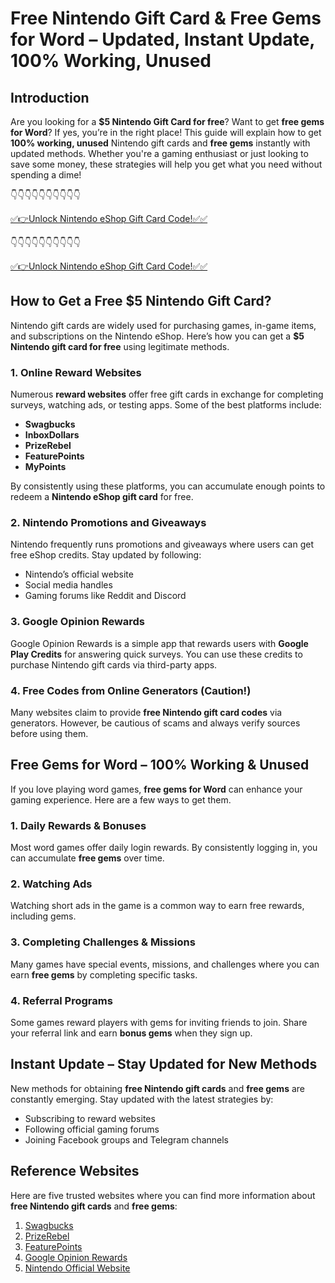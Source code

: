 # Free Nintendo Gift Card & Free Gems for Word – Updated, Instant Update, 100% Working, Unused

## Introduction

Are you looking for a **$5 Nintendo Gift Card for free**? Want to get **free gems for Word**? If yes, you’re in the right place! This guide will explain how to get **100% working, unused** Nintendo gift cards and **free gems** instantly with updated methods. Whether you're a gaming enthusiast or just looking to save some money, these strategies will help you get what you need without spending a dime!


👇👇👇👇👇👇👇👇👇👇

[✅👉Unlock Nintendo eShop Gift Card Code!✅✅](https://therewardgate.com/nintendo1/)

👇👇👇👇👇👇👇👇👇👇

[✅👉Unlock Nintendo eShop Gift Card Code!✅✅](https://therewardgate.com/nintendo1/)


## How to Get a Free $5 Nintendo Gift Card?

Nintendo gift cards are widely used for purchasing games, in-game items, and subscriptions on the Nintendo eShop. Here’s how you can get a **$5 Nintendo gift card for free** using legitimate methods.

### 1. Online Reward Websites

Numerous **reward websites** offer free gift cards in exchange for completing surveys, watching ads, or testing apps. Some of the best platforms include:

- **Swagbucks**
- **InboxDollars**
- **PrizeRebel**
- **FeaturePoints**
- **MyPoints**

By consistently using these platforms, you can accumulate enough points to redeem a **Nintendo eShop gift card** for free.

### 2. Nintendo Promotions and Giveaways

Nintendo frequently runs promotions and giveaways where users can get free eShop credits. Stay updated by following:

- Nintendo’s official website
- Social media handles
- Gaming forums like Reddit and Discord

### 3. Google Opinion Rewards

Google Opinion Rewards is a simple app that rewards users with **Google Play Credits** for answering quick surveys. You can use these credits to purchase Nintendo gift cards via third-party apps.

### 4. Free Codes from Online Generators (Caution!)

Many websites claim to provide **free Nintendo gift card codes** via generators. However, be cautious of scams and always verify sources before using them.

## Free Gems for Word – 100% Working & Unused

If you love playing word games, **free gems for Word** can enhance your gaming experience. Here are a few ways to get them.

### 1. Daily Rewards & Bonuses

Most word games offer daily login rewards. By consistently logging in, you can accumulate **free gems** over time.

### 2. Watching Ads

Watching short ads in the game is a common way to earn free rewards, including gems.

### 3. Completing Challenges & Missions

Many games have special events, missions, and challenges where you can earn **free gems** by completing specific tasks.

### 4. Referral Programs

Some games reward players with gems for inviting friends to join. Share your referral link and earn **bonus gems** when they sign up.

## Instant Update – Stay Updated for New Methods

New methods for obtaining **free Nintendo gift cards** and **free gems** are constantly emerging. Stay updated with the latest strategies by:

- Subscribing to reward websites
- Following official gaming forums
- Joining Facebook groups and Telegram channels

## Reference Websites

Here are five trusted websites where you can find more information about **free Nintendo gift cards** and **free gems**:

1. [Swagbucks](https://www.swagbucks.com)
2. [PrizeRebel](https://www.prizerebel.com)
3. [FeaturePoints](https://www.featurepoints.com)
4. [Google Opinion Rewards](https://play.google.com/store/apps/details?id=com.google.android.apps.paidtasks)
5. [Nintendo Official Website](https://www.nintendo.com)
